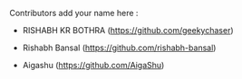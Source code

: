 Contributors add your name here :

- RISHABH KR BOTHRA (https://github.com/geekychaser)

- Rishabh Bansal (https://github.com/rishabh-bansal)

- Aigashu (https://github.com/AigaShu)
